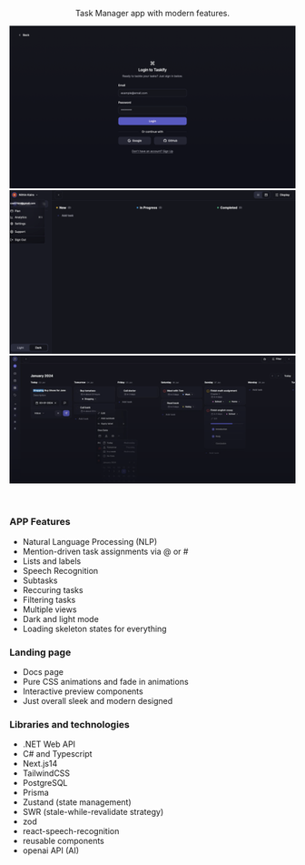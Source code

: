 <p align="center">
  Task Manager app with modern features.
</p>

![Login page](client/images/Login.png)
![Dashboard](client/images/Dashboard.png)
![Dashboard](client/images/Dashboard2.png)



<br/>

### APP Features
- Natural Language Processing (NLP)
- Mention-driven task assignments via @ or #
- Lists and labels
- Speech Recognition
- Subtasks
- Reccuring tasks
- Filtering tasks
- Multiple views
- Dark and light mode
- Loading skeleton states for everything

### Landing page
- Docs page
- Pure CSS animations and fade in animations 
- Interactive preview components
- Just overall sleek and modern designed

### Libraries and technologies
- .NET Web API
- C# and Typescript
- Next.js14
- TailwindCSS
- PostgreSQL
- Prisma
- Zustand (state management)
- SWR (stale-while-revalidate strategy)
- zod
- react-speech-recognition
- reusable components
- openai API (AI)